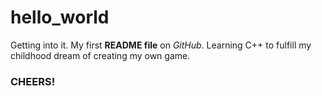 # hello_world
Getting into it. My first **README file** on *GitHub*.
Learning C++ to fulfill my childhood dream of creating my own game.
### CHEERS!
